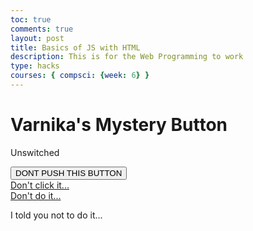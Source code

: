 ```yaml
---
toc: true
comments: true
layout: post
title: Basics of JS with HTML
description: This is for the Web Programming to work
type: hacks
courses: { compsci: {week: 6} }
---
```


<head>
  <div id="divContainerIDbutton">
      <h1 id="h1ElementIDbutton">Varnika's Mystery Button</h1>
      <p id= "Unswitched">Unswitched</p>
  </div>
  <!-- the ID must be specified on the elements -->
<button id="buttonID">DONT PUSH THIS BUTTON</button>
<br>
<a href="https://www.youtube.com/watch?v=dQw4w9WgXcQ"> Don't click it... </a>
<br>
<a href="https://en.wikipedia.org/wiki/Rickrolling"> Don't do it... </a>
<head>
  <div>
      <p> I told you not to do it...</p>
  </div>
</head>

<script>
  const link1 = document.querySelector('a[href="https://www.youtube.com/watch?v=dQw4w9WgXcQ"]');
  const link2 = document.querySelector('a[href="https://en.wikipedia.org/wiki/Rickrolling"]');
  const button = document.getElementById('buttonID');

  button.addEventListener('click', function () {1
    if (link1.href === 'https://www.youtube.com/watch?v=dQw4w9WgXcQ') {
      link1.href = 'https://en.wikipedia.org/wiki/Rickrolling';
      link2.href = 'https://www.youtube.com/watch?v=dQw4w9WgXcQ';
      document.getElementById("Unswitched").innerHTML = "Switched"
    } else {
      link1.href = 'https://www.youtube.com/watch?v=dQw4w9WgXcQ';
      link2.href = 'https://en.wikipedia.org/wiki/Rickrolling';
      document.getElementById("Unswitched").innerHTML = "Switched"
    }
  });
</script>